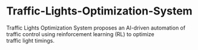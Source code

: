 # Traffic-Lights-Optimization-System
Traffic Lights Optimization System proposes an AI-driven automation of traffic control using reinforcement learning (RL) to optimize traffic light timings.
